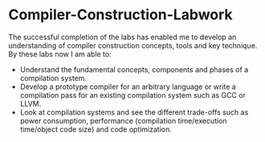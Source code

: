 # Compiler-Construction-Labwork
<p>The successful completion of the labs has enabled me to develop an understanding of compiler construction
concepts, tools and key technique. By these labs now I am able to:</p>
<ul>
<li>
Understand the fundamental concepts, components and phases of a compilation system.
</li>
<li>
Develop a prototype compiler for an arbitrary language or write a compilation pass for an existing
compilation system such as GCC or LLVM.
</li>
<li>
Look at compilation systems and see the different trade-offs such as power consumption, performance
(compilation time/execution time/object code size) and code optimization. 
</li>
